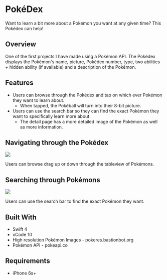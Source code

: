 # PokéDex
Want to learn a bit more about a Pokémon you want at any given time? This Pokédex can help!
## Overview
One of the first projects I have made using a Pokémon API. The Pokédex displays the Pokémon's name, picture, Pokédex number, type, two abilities + hidden ability (if available) and a description of the Pokémon.
## Features
 * Users can browse through the Pokédex and tap on which ever Pokémon they want to learn about.
   * When tapped, the Pokéball will turn into their 8-bit picture.
 * Users can use the search bar so they can find the exact Pokémon they want to specifically learn more about.
   * The detail page has a more detailed image of the Pokémon as well as more information.
## Navigating through the Pokédex
![](gifs/PokedexGifIntro.gif)

Users can browse drag up or down through the tableview of Pokémons.
## Searching through Pokémons
![](gifs/PokedexSearch.gif)

Users can use the search bar to find the exact Pokémon they want.
## Built With
 * Swift 4
 * xCode 10
 * High resolution Pokémon Images - pokeres.bastionbot.org
 * Pokémon API - pokeapi.co
## Requirements
 * iPhone 6s+

